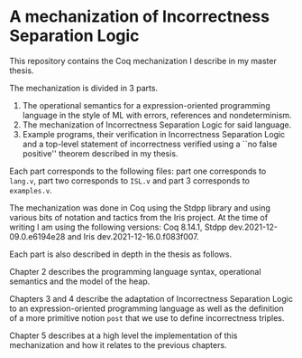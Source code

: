 A mechanization of Incorrectness Separation Logic
=================================================

This repository contains the Coq mechanization I describe in my master thesis.

The mechanization is divided in 3 parts.

1. The operational semantics for a expression-oriented programming language in the style of ML
   with errors, references and nondeterminism.
2. The mechanization of Incorrectness Separation Logic for said language.
3. Example programs, their verification in Incorrectness Separation Logic and a top-level
   statement of incorrectness verified using a ``no false positive'' theorem described
   in my thesis.

Each part corresponds to the following files: part one corresponds to `lang.v`, part two
corresponds to `ISL.v` and part 3 corresponds to `examples.v`.

The mechanization was done in Coq using the Stdpp library and using various bits
of notation and tactics from the Iris project. At the time of writing I am using
the following versions: Coq 8.14.1, Stdpp dev.2021-12-09.0.e6194e28 and
Iris dev.2021-12-16.0.f083f007.

Each part is also described in depth in the thesis as follows.

Chapter 2 describes the programming language syntax, operational semantics
and the model of the heap.

Chapters 3 and 4 describe the adaptation of Incorrectness Separation Logic
to an expression-oriented programming language as well as the definition
of a more primitive notion `post` that we use to define incorrectness triples.

Chapter 5 describes at a high level the implementation of this mechanization
and how it relates to the previous chapters.
